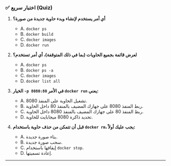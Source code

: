 ### ✅ اختبار سريع (Quiz)
1.  **أي أمر يستخدم لإنشاء وبدء حاوية جديدة من صورة؟**
    * A. `docker ps`
    * B. `docker build`
    * C. `docker images`
    * D. `docker run`

2.  **لعرض قائمة بجميع الحاويات (بما في ذلك المتوقفة)، أي أمر تستخدم؟**
    * A. `docker ps`
    * B. `docker ps -a`
    * C. `docker images`
    * D. `docker list all`

3.  **الخيار `-p 8080:80` في الأمر `docker run` يعني:**
    * A. تشغيل الحاوية على المنفذ 8080.
    * B. ربط المنفذ 8080 على جهازك المضيف بالمنفذ 80 داخل الحاوية.
    * C. ربط المنفذ 80 على جهازك المضيف بالمنفذ 8080 داخل الحاوية.
    * D. تحديد ذاكرة 8080 ميجابايت للحاوية.

4.  **قبل أن تتمكن من حذف حاوية باستخدام `docker rm`، يجب عليك أولاً:**
    * A. بناء صورة جديدة.
    * B. سحب صورة جديدة.
    * C. إيقافها باستخدام `docker stop`.
    * D. إعادة تسميتها.

---